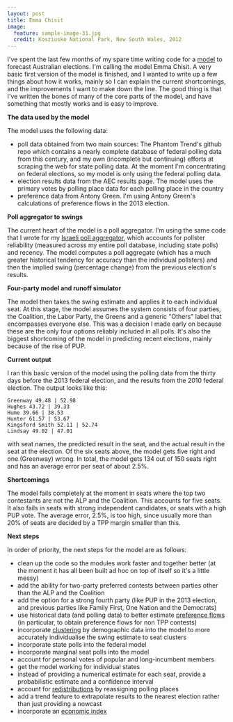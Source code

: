 ```yaml
---
layout: post
title: Emma Chisit
image:
  feature: sample-image-31.jpg
  credit: Kosziusko National Park, New South Wales, 2012
---
```


I've spent the last few months of my spare time writing code for a [model](http://www.clintonboys.com/emma-chisit/) to forecast Australian elections. I'm calling the model Emma Chisit. A very basic first version of the model is finished, and I wanted to write up a few things about how it works, mainly so I can explain the current shortcomings, and the improvements I want to make down the line. The good thing is that I've written the bones of many of the core parts of the model, and have something that mostly works and is easy to improve. 

**The data used by the model**

The model uses the following data:

- poll data obtained from two main sources: The Phantom Trend's github repo which contains a nearly complete database of federal polling data from this century, and my own (incomplete but continuing) efforts at scraping the web for state polling data. At the moment I'm concentrating on federal elections, so my model is only using the federal polling data. 
- election results data from the AEC results page. The model uses the primary votes by polling place data for each polling place in the country
- preference data from Antony Green. I'm using Antony Green's calculations of preference flows in the 2013 election. 

**Poll aggregator to swings**

The current heart of the model is a poll aggregator. I'm using the same code that I wrote for my [Israeli poll aggregator](http://www.clintonboys.com/israel-poll-aggregator/), which accounts for pollster reliability (measured across my entire poll database, including state polls) and recency. The model computes a poll aggregate (which has a much greater historical tendency for accuracy than the individual pollsters) and then the implied swing (percentage change) from the previous election's results. 

**Four-party model and runoff simulator**

The model then takes the swing estimate and applies it to each individual seat. At this stage, the model assumes the system consists of four parties, the Coalition, the Labor Party, the Greens and a generic "Others" label that encompasses everyone else. This was a decision I made early on because these are the only four options reliably included in all polls. It's also the biggest shortcoming of the model in predicting recent elections, mainly because of the rise of PUP. 

**Current output**

I ran this basic version of the model using the polling data from the thirty days before the 2013 federal election, and the results from the 2010 federal election. The output looks like this:

    Greenway 49.48 | 52.98
    Hughes 43.72 | 39.33
    Hume 39.66 | 38.53
    Hunter 61.57 | 53.67
    Kingsford Smith 52.11 | 52.74
    Lindsay 49.02 | 47.01

with seat names, the predicted result in the seat, and the actual result in the seat at the election. Of the six seats above, the model gets five right and one (Greenway) wrong. In total, the model gets 134 out of 150 seats right and has an average error per seat of about 2.5%. 

**Shortcomings**

The model fails completely at the moment in seats where the top two contestants are not the ALP and the Coalition. This accounts for five seats. It also fails in seats with strong independent candidates, or seats with a high PUP vote. The average error, 2.5%, is too high, since usually more than 20% of seats are decided by a TPP margin smaller than this. 

**Next steps**

In order of priority, the next steps for the model are as follows:

- clean up the code so the modules work faster and together better (at the moment it has all been built ad hoc on top of itself so it's a little messy)
- add the ability for two-party preferred contests between parties other than the ALP and the Coalition
- add the option for a strong fourth party (like PUP in the 2013 election, and previous parties like Family First, One Nation and the Democrats)
- use historical data (and polling data) to better estimate [preference flows](http://www.clintonboys.com/aus-election-model-3/) (in particular, to obtain preference flows for non TPP contests)
- incorporate [clustering](http://www.clintonboys.com/aus-election-model-8/) by demographic data into the model to more accurately individualise the swing estimate to seat clusters
- incorporate state polls into the federal model
- incorporate marginal seat polls into the model
- account for personal votes of popular and long-incumbent members
- get the model working for individual states
- instead of providing a numerical estimate for each seat, provide a probabilistic estimate and a confidence interval
- account for [redistributions](http://www.clintonboys.com/aus-election-model-4/) by reassigning polling places
- add a trend feature to extrapolate results to the nearest election rather than just providing a nowcast
- incorporate an [economic index](http://www.clintonboys.com/aus-election-model-6/)
